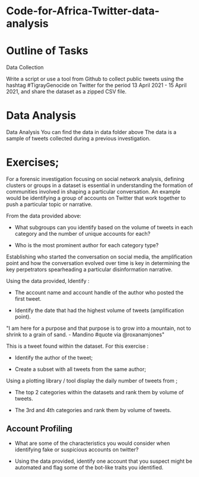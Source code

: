 # Code-for-Africa-Twitter-data-analysis

# Outline of Tasks

Data Collection

Write a script or use a tool from Github to collect public tweets using the hashtag #TigrayGenocide on Twitter for the period 13 April 2021 - 15 April 2021, and share the dataset as a zipped CSV file.

# Data Analysis

Data Analysis
You can find the data in data folder above
The data is a sample of tweets collected during a previous investigation.

# Exercises;

For a forensic investigation focusing on social network analysis, defining clusters or groups in a dataset is essential in understanding the formation of communities involved in shaping a particular conversation. An example would be identifying a group of accounts on Twitter that work together to push a particular topic or narrative.

From the data provided above:

- What subgroups can you identify based on the volume of tweets in each category and the number of unique accounts for each?

- Who is the most prominent author for each category type?

Establishing who started the conversation on social media, the amplification point and how the conversation evolved over time is key in determining the key perpetrators spearheading a particular disinformation narrative.

Using the data provided, Identify :

- The account name and account handle of the author who posted the first tweet.

- Identify the date that had the highest volume of tweets (amplification point).

"I am here for a purpose and that purpose is to grow into a mountain, not to shrink to a grain of sand. - Mandino #quote via @roxanamjones"

This is a tweet found within the dataset. For this exercise :

- Identify the author of the tweet;

- Create a subset with all tweets from the same author;

Using a plotting library / tool display the daily number of tweets from ;

- The top 2 categories within the datasets and rank them by volume of tweets.

- The 3rd and 4th categories and rank them by volume of tweets.

## Account Profiling

- What are some of the characteristics you would consider when identifying fake or suspicious accounts on twitter?

- Using the data provided, identify one account that you suspect might be automated and flag some of the bot-like traits you identified.
